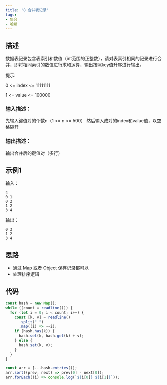 ```yaml
---
title: '8 合并表记录'
tags:
- 集合
- 哈希
---
```


## 描述

数据表记录包含表索引和数值（int范围的正整数），请对表索引相同的记录进行合并，即将相同索引的数值进行求和运算，输出按照key值升序进行输出。

提示:

0 <= index <= 11111111

1 <= value <= 100000



### 输入描述：

先输入键值对的个数n（1 <= n <= 500）
然后输入成对的index和value值，以空格隔开

### 输出描述：

输出合并后的键值对（多行）

## 示例1

输入：

```
4
0 1
0 2
1 2
3 4
```



输出：

```
0 3
1 2
3 4
```

## 思路

- 通过 Map 或者 Object 保存记录都可以
- 处理排序逻辑


## 代码

```js
const hash = new Map();
while ((count = readline())) {
  for (let i = 0; i < count; i++) {
    const [k, v] = readline()
      .split(" ")
      .map((i) => ~~i);
    if (hash.has(k)) {
      hash.set(k, hash.get(k) + v);
    } else {
      hash.set(k, v);
    }
  }
}

const arr = [...hash.entries()];
arr.sort((prev, next) => prev[0] - next[0]);
arr.forEach((i) => console.log(`${i[0]} ${i[1]}`));

```

